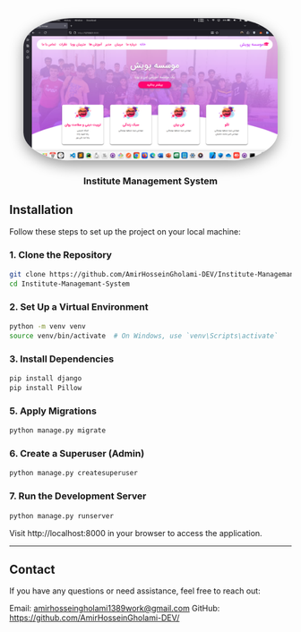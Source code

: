 <div align="center" style="margin-bottom: 20px;"> <a href="https://github.com/AmirHosseinGholami-DEV/Institute-Managemant-System/" target="_blank" style="text-decoration: none; color: inherit;"> <img src="./Screenshot.png" alt="Institute Management System" style="max-width:90%; height:auto; border-radius:20%; box-shadow:0 8px 24px rgba(0,0,0,0.4);" /> <h3>Institute Management System</h3> </a> </div>

## Installation

Follow these steps to set up the project on your local machine:

### 1. Clone the Repository
```bash
git clone https://github.com/AmirHosseinGholami-DEV/Institute-Managemant-System.git
cd Institute-Managemant-System
```
### 2. Set Up a Virtual Environment
```bash
python -m venv venv
source venv/bin/activate  # On Windows, use `venv\Scripts\activate`
```
### 3. Install Dependencies
```bash
pip install django
pip install Pillow
```

### 5. Apply Migrations
```bash
python manage.py migrate
```
### 6. Create a Superuser (Admin)
```bash
python manage.py createsuperuser
```
### 7. Run the Development Server
```bash
python manage.py runserver
```
Visit http://localhost:8000 in your browser to access the application.

---

## Contact

If you have any questions or need assistance, feel free to reach out:

Email: amirhosseingholami1389work@gmail.com
GitHub: https://github.com/AmirHosseinGholami-DEV/
